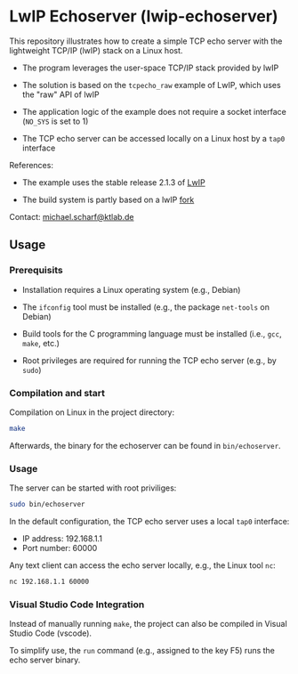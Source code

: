 # LwIP Echoserver (lwip-echoserver)

This repository illustrates how to create a simple TCP echo server with the lightweight TCP/IP (lwIP) stack on a Linux host.

* The program leverages the user-space TCP/IP stack provided by lwIP

* The solution is based on the `tcpecho_raw` example of LwIP, which uses the "raw" API of lwIP

* The application logic of the example does not require a socket interface (`NO_SYS` is set to 1)

* The TCP echo server can be accessed locally on a Linux host by a `tap0` interface

References:

* The example uses the stable release 2.1.3 of [LwIP]

* The build system is partly based on a lwIP [fork]

Contact: michael.scharf@ktlab.de

## Usage

### Prerequisits

* Installation requires a Linux operating system (e.g., Debian)

* The `ifconfig` tool must be installed (e.g., the package `net-tools` on Debian)

* Build tools for the C programming language must be installed (i.e., `gcc`, `make`, etc.)

* Root privileges are required for running the TCP echo server (e.g., by `sudo`)

### Compilation and start

Compilation on Linux in the project directory:

```bash
make
```

Afterwards, the binary for the echoserver can be found in `bin/echoserver`.

### Usage

The server can be started with root priviliges:

```bash
sudo bin/echoserver
```

In the default configuration, the TCP echo server uses a local `tap0` interface:
* IP address: 192.168.1.1
* Port number: 60000

Any text client can access the echo server locally, e.g., the Linux tool `nc`:

```bash
nc 192.168.1.1 60000
```

### Visual Studio Code Integration

Instead of manually running `make`, the project can also be compiled in
Visual Studio Code (vscode).

To simplify use, the `run` command (e.g., assigned to the key F5) runs
the echo server binary.


[lwIP]: https://savannah.nongnu.org/projects/lwip/
[fork]: https://github.com/heiher/lwip


